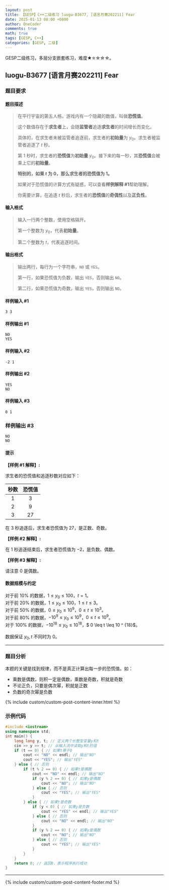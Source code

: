 ```yaml
---
layout: post
title: 【GESP】C++二级练习 luogu-B3677, [语言月赛202211] Fear
date: 2025-01-13 08:00 +0800
author: OneCoder
comments: true
math: true
tags: [GESP, C++]
categories: [GESP, 二级]
---
```

GESP二级练习，多层分支嵌套练习，难度★✮☆☆☆。

<!--more-->

## luogu-B3677 [语言月赛202211] Fear

### 题目要求

#### 题目描述

>在平行宇宙的第五人格，游戏内有一个隐藏的数值，叫做**恐慌值**。
>
>这个数值存在于**求生者**上，会随**监管者**追逐**求生者**的时间增长而变化。
>
>具体的，在求生者未被监管者追逐前，求生者的**初始量**为 $y _ 0$。求生者被监管者追逐了 $t$ 秒。
>
>第 $1$ 秒时，求生者的**恐慌值**为**初始量** $y _ 0$。接下来的每一秒，其**恐慌值**会被乘上它的**初始量**。
>
>**特别的，如果 $t$ 为 $0$，那么求生者的恐慌值为 $1$。**
>
>如果对于恐慌值的计算方式有疑惑，可以查看**样例解释 #1**帮助理解。
>
>你需要计算，在追逐 $t$ 秒后，求生者的**恐慌值**的**奇偶性**以及**正负性**。

#### 输入格式

>输入一行两个整数，使用空格隔开。
>
>第一个整数为 $y _ 0$，代表**初始量**。
>
>第二个整数为 $t$，代表追逐时间。

#### 输出格式

>输出两行，每行为一个字符串，`NO` 或 `YES`。
>
>第一行，如果恐慌值为负数，输出 `YES`，否则输出 `NO`。
>
>第二行，如果恐慌值为奇数，输出 `YES`，否则输出 `NO`。

#### 样例输入 #1

```console
3 3
```

#### 样例输出 #1

```console
NO
YES
```

#### 样例输入 #2

```console
-2 1
```

#### 样例输出 #2

```console
YES
NO
```

#### 样例输入 #3

```console
0 1
```

### 样例输出 #3

```console
NO
NO
```

#### 提示

**【样例 #1 解释】:**

求生者的恐慌值和追逐秒数对应如下：

| 秒数 | 恐慌值 |
| :-: | :-: |
| $1$ | $3$ |
| $2$ | $9$ |
| $3$ | $27$ |

在 $3$ 秒追逐后，求生者恐慌值为 $27$，是正数、奇数。

**【样例 #2 解释】:**

在 $1$ 秒追逐结束后，求生者恐慌值为 $-2$，是负数、偶数。

**【样例 #3 解释】:**

请注意 $0$ 是偶数。

#### **数据规模与约定**

对于前 $10\%$ 的数据，$1 \leq y _ 0 \leq 100$，$t = 1$。  
对于前 $20\%$ 的数据，$1 \leq y _ 0 \leq 100$，$1 \leq t \leq 3$。  
对于前 $50\%$ 的数据，$0 \leq y _ 0 \leq 10 ^ 9$，$0 \leq t \leq 10 ^ 3$。  
对于前 $80\%$ 的数据，$-10 ^ 9 \leq y _ 0 \leq 10 ^ 9$，$0 \leq t \leq 10 ^ 9$。  
对于 $100\%$ 的数据，$-10 ^ {18} \leq y _ 0 \leq 10 ^ {18}$，$ 0 \leq t \leq 10 ^ {18}$。

数据保证 $y _ 0, t$ 不同时为 $0$。

---

### 题目分析

本题的关键是找到规律，而不是真正计算出每一步的恐慌值。如：

- 乘数是偶数，则积一定是偶数，乘数是奇数，积就是奇数
- 不论正负，只要是偶次幂，积就是正数
- 负数的奇次幂是负数

{% include custom/custom-post-content-inner.html %}

### 示例代码

```cpp
#include <iostream>
using namespace std;
int main() {
    long long y, t; // 定义两个长整型变量y和t
    cin >> y >> t; // 从输入流中读取y和t的值
    if (t == 0) { // 如果t等于0
        cout << "NO" << endl; // 输出"NO"
        cout << "YES"; // 输出"YES"
    } else { // 否则
        if (t % 2 == 0) { // 如果t是偶数
            cout << "NO" << endl; // 输出"NO"
            if (y % 2 == 0) { // 如果y是偶数
                cout << "NO"; // 输出"NO"
            } else { // 否则
                cout << "YES"; // 输出"YES"
            }
        } else { // 如果t是奇数
            if (y < 0) { // 如果y是负数
                cout << "YES" << endl; // 输出"YES"
            } else { // 否则
                cout << "NO" << endl; // 输出"NO"
            }
            if (y % 2 == 0) { // 如果y是偶数
                cout << "NO"; // 输出"NO"
            } else { // 否则
                cout << "YES"; // 输出"YES"
            }
        }
    }
    return 0; // 返回0，表示程序执行成功
}
```

---

{% include custom/custom-post-content-footer.md %}
